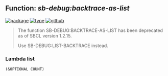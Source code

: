 ## Function: ***sb-debug:backtrace-as-list***
[![package](https://img.shields.io/badge/Package-SB--DEBUG-5f9ea0.svg?style=social&colorA=999999)](../) [![type](https://img.shields.io/badge/Type-Function-5f9ea0.svg?style=social&colorA=999999)](../#function) [![github](https://img.shields.io/badge/GitHub-View_the_source-5f9ea0.svg?style=social&colorA=999999&logo=github)](https://github.com/sbcl/sbcl/blob/master/src/code/debug.lisp/) 

> The function SB-DEBUG:BACKTRACE-AS-LIST has been deprecated as of SBCL version 1.2.15.
> 
> Use SB-DEBUG:LIST-BACKTRACE instead.

### Lambda list
```
(&OPTIONAL COUNT)
```
